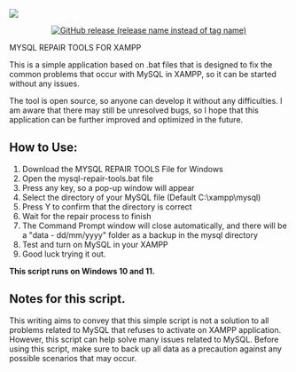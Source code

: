 ![](github.com/msashofwan123/mysql-repair-xampp/assets/mysql-banner/jpg)

<p align="center">
    <a href="https://github.com/msashofwan123/mysql-repair-tools/releases">
        <img alt="GitHub release (release name instead of tag name)" src="https://img.shields.io/github/v/release/msashofwan123/mysql-repair-tools">
    </a>
</p>

MYSQL REPAIR TOOLS FOR XAMPP

This is a simple application based on .bat files that is designed to fix the common problems that occur with MySQL in XAMPP, so it can be started without any issues.

The tool is open source, so anyone can develop it without any difficulties. I am aware that there may still be unresolved bugs, so I hope that this application can be further improved and optimized in the future.

## How to Use:

1. Download the MYSQL REPAIR TOOLS File for Windows
2. Open the mysql-repair-tools.bat file
3. Press any key, so a pop-up window will appear
4. Select the directory of your MySQL file (Default C:\xampp\mysql)
5. Press Y to confirm that the directory is correct
6. Wait for the repair process to finish
7. The Command Prompt window will close automatically, and there will be a "data - dd/mm/yyyy" folder as a backup in the mysql directory
8. Test and turn on MySQL in your XAMPP
9. Good luck trying it out.

<b> This script runs on Windows 10 and 11. </b>

## Notes for this script.

This writing aims to convey that this simple script is not a solution to all problems related to MySQL that refuses to activate on XAMPP application. However, this script can help solve many issues related to MySQL. Before using this script, make sure to back up all data as a precaution against any possible scenarios that may occur.
